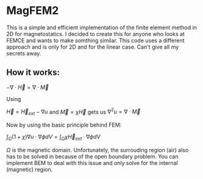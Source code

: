 # MagFEM2
This is a simple and efficient implementation of the finite element method in 2D for magnetostatics. I decided to create this for anyone who looks at FEMCE and wants to make somthing similar. This code uses a different approach and is only for 2D and for the linear case. Can't give all my secrets away.

## How it works:

$-\nabla \cdot \vec{H} = \nabla \cdot \vec{M}$ 

Using

$\vec{H} = \vec{H}_{ext} - \nabla u$ and $\vec{M} = \chi \vec{H}$ gets us $\nabla^2 u = \nabla \cdot \vec{M}$

Now by using the basic principle behind FEM:

$\int_\Omega (1+\chi)\nabla u \cdot \nabla \phi dV = \int_\Omega \chi \vec{H}_{ext} \cdot \nabla \phi dV$

$\Omega$ is the magnetic domain. Unfortunately, the surrouding region (air) also has to be solved in because of the open boundary problem. You can implement BEM to deal with this issue and only solve for the internal (magnetic) region.
